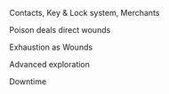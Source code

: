 Contacts, Key & Lock system, Merchants

Poison deals direct wounds

Exhaustion as Wounds

Advanced exploration

Downtime
